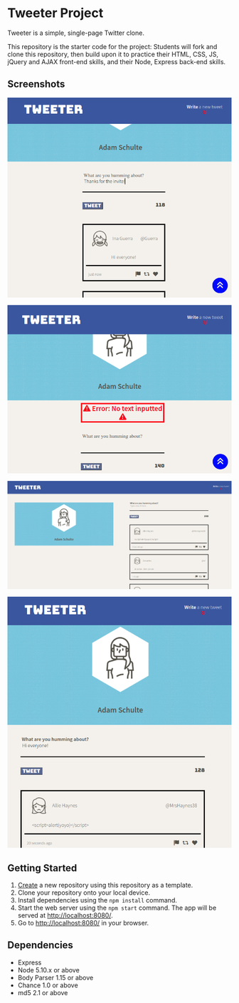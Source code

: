 # Tweeter Project

Tweeter is a simple, single-page Twitter clone.

This repository is the starter code for the project: Students will fork and clone this repository, then build upon it to practice their HTML, CSS, JS, jQuery and AJAX front-end skills, and their Node, Express back-end skills.

## Screenshots

!["main text input"](https://github.com/Kagin007/tweeter/blob/master/docs/TweeterTyping.png?raw=true)

!["error message"](https://github.com/Kagin007/tweeter/blob/master/docs/TweeterError.png?raw=true)

!["desktop view"](https://github.com/Kagin007/tweeter/blob/master/docs/tweeterFullScreen.png?raw=true)

!["mobile view](https://github.com/Kagin007/tweeter/blob/master/docs/tweeterMobileView.png?raw=true)


## Getting Started

1. [Create](https://docs.github.com/en/repositories/creating-and-managing-repositories/creating-a-repository-from-a-template) a new repository using this repository as a template.
2. Clone your repository onto your local device.
3. Install dependencies using the `npm install` command.
3. Start the web server using the `npm start` command. The app will be served at <http://localhost:8080/>.
4. Go to <http://localhost:8080/> in your browser.

## Dependencies

- Express
- Node 5.10.x or above
- Body Parser 1.15 or above
- Chance 1.0 or above
- md5 2.1 or above
